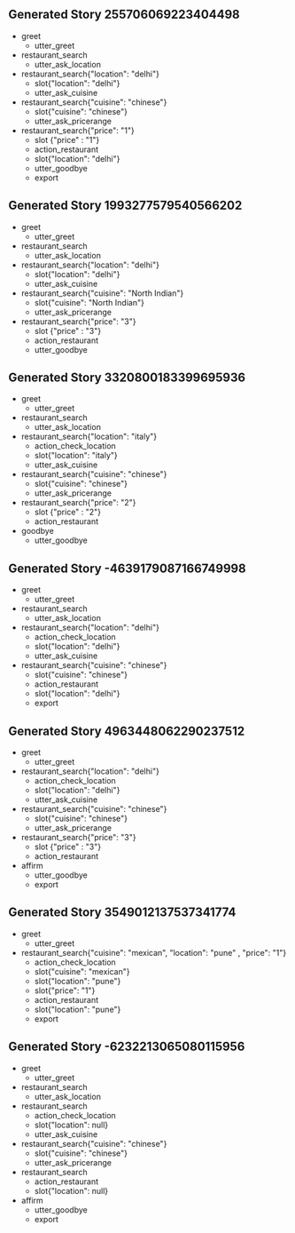 ## Generated Story 255706069223404498
* greet
    - utter_greet
* restaurant_search
    - utter_ask_location
* restaurant_search{"location": "delhi"}
    - slot{"location": "delhi"}
    - utter_ask_cuisine
* restaurant_search{"cuisine": "chinese"}
    - slot{"cuisine": "chinese"}
	- utter_ask_pricerange
* restaurant_search{"price": "1"}
	- slot {"price" : "1"}
    - action_restaurant
    - slot{"location": "delhi"}
    - utter_goodbye
    - export

## Generated Story 1993277579540566202
* greet
    - utter_greet
* restaurant_search
    - utter_ask_location
* restaurant_search{"location": "delhi"}
    - slot{"location": "delhi"}
    - utter_ask_cuisine
* restaurant_search{"cuisine": "North Indian"}
    - slot{"cuisine": "North Indian"}
	- utter_ask_pricerange
* restaurant_search{"price": "3"}
	- slot {"price" : "3"}
    - action_restaurant
    - utter_goodbye

## Generated Story 3320800183399695936
* greet
    - utter_greet
* restaurant_search
    - utter_ask_location
* restaurant_search{"location": "italy"}
	- action_check_location
    - slot{"location": "italy"}
	- utter_ask_cuisine
* restaurant_search{"cuisine": "chinese"}
    - slot{"cuisine": "chinese"}
	- utter_ask_pricerange
* restaurant_search{"price": "2"}
	- slot {"price" : "2"}
    - action_restaurant
* goodbye
    - utter_goodbye

## Generated Story -4639179087166749998
* greet
    - utter_greet
* restaurant_search
    - utter_ask_location
* restaurant_search{"location": "delhi"}
	- action_check_location
    - slot{"location": "delhi"}
    - utter_ask_cuisine
* restaurant_search{"cuisine": "chinese"}
    - slot{"cuisine": "chinese"}
    - action_restaurant
    - slot{"location": "delhi"}
    - export


## Generated Story 4963448062290237512
* greet
    - utter_greet
* restaurant_search{"location": "delhi"}
	- action_check_location
    - slot{"location": "delhi"}
    - utter_ask_cuisine
* restaurant_search{"cuisine": "chinese"}
    - slot{"cuisine": "chinese"}
	- utter_ask_pricerange
* restaurant_search{"price": "3"}
	- slot {"price" : "3"}
    - action_restaurant
* affirm
    - utter_goodbye
    - export

	
## Generated Story 3549012137537341774
* greet
    - utter_greet
* restaurant_search{"cuisine": "mexican", "location": "pune" , "price": "1"}
	- action_check_location
    - slot{"cuisine": "mexican"}
    - slot{"location": "pune"}
	- slot{"price": "1"}
    - action_restaurant
    - slot{"location": "pune"}
    - export
## Generated Story -6232213065080115956
* greet
    - utter_greet
* restaurant_search
    - utter_ask_location
* restaurant_search
    - action_check_location
    - slot{"location": null}
    - utter_ask_cuisine
* restaurant_search{"cuisine": "chinese"}
    - slot{"cuisine": "chinese"}
    - utter_ask_pricerange
* restaurant_search
    - action_restaurant
    - slot{"location": null}
* affirm
    - utter_goodbye
    - export

